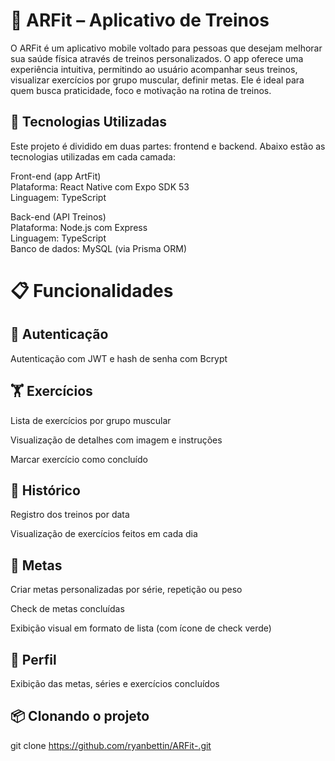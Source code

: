 # 💪 ARFit – Aplicativo de Treinos
O ARFit é um aplicativo mobile voltado para pessoas que desejam melhorar sua saúde física através de treinos personalizados. O app oferece uma experiência intuitiva, permitindo ao usuário acompanhar seus treinos, visualizar exercícios por grupo muscular, definir metas. Ele é ideal para quem busca praticidade, foco e motivação na rotina de treinos.

## 🚀 Tecnologias Utilizadas
Este projeto é dividido em duas partes: frontend e backend. Abaixo estão as tecnologias utilizadas em cada camada:

Front-end (app ArtFit)  
Plataforma: React Native com Expo SDK 53  
Linguagem: TypeScript

Back-end (API Treinos)  
Plataforma: Node.js com Express  
Linguagem: TypeScript  
Banco de dados: MySQL (via Prisma ORM)

# 📋 Funcionalidades
## 👤 Autenticação
Autenticação com JWT e hash de senha com Bcrypt

 ## 🏋️ Exercícios
Lista de exercícios por grupo muscular

Visualização de detalhes com imagem e instruções

Marcar exercício como concluído


## 📆 Histórico
Registro dos treinos por data

Visualização de exercícios feitos em cada dia


## 🎯 Metas
Criar metas personalizadas por série, repetição ou peso

Check de metas concluídas

Exibição visual em formato de lista (com ícone de check verde)

## 🧾 Perfil
Exibição das metas, séries e exercícios concluídos 


## 📦 Clonando o projeto
git clone https://github.com/ryanbettin/ARFit-.git

